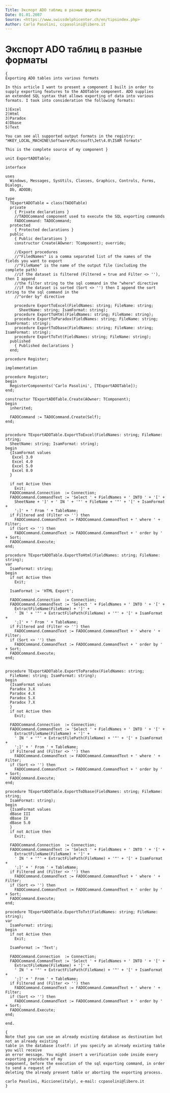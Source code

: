 ```yaml
---
Title: Экспорт ADO таблиц в разные форматы
Date: 01.01.2007
Source: <https://www.swissdelphicenter.ch/en/tipsindex.php>
Author: Carlo Pasolini, ccpasolini@libero.it 
---
```



Экспорт ADO таблиц в разные форматы
===================================

    { 
    Exporting ADO tables into various formats 
     
    In this article I want to present a component I built in order to 
    supply exporting features to the ADOTable component. ADO supplies 
    an extended SQL syntax that allows exporting of data into various  
    formats. I took into consideration the following formats: 
     
    1)Excel 
    2)Html 
    3)Paradox 
    4)Dbase 
    5)Text 
     
    You can see all supported output formats in the registry: 
    "HKEY_LOCAL_MACHINE\Software\Microsoft\Jet\4.0\ISAM formats" 
     
    This is the complete source of my component } 
     
    unit ExportADOTable; 
     
    interface 
     
    uses 
      Windows, Messages, SysUtils, Classes, Graphics, Controls, Forms, Dialogs, 
      Db, ADODB; 
     
    type 
      TExportADOTable = class(TADOTable) 
      private 
        { Private declarations } 
        //TADOCommand component used to execute the SQL exporting commands 
        FADOCommand: TADOCommand; 
      protected 
        { Protected declarations } 
      public 
        { Public declarations } 
        constructor Create(AOwner: TComponent); override; 
     
        //Export procedures 
        //"FiledNames" is a comma separated list of the names of the fields you want to export 
        //"FileName" is the name of the output file (including the complete path) 
        //if the dataset is filtered (Filtered = true and Filter <> ''), then I append  
        //the filter string to the sql command in the "where" directive 
        //if the dataset is sorted (Sort <> '') then I append the sort string to the sql command in the  
        //"order by" directive 
     
        procedure ExportToExcel(FieldNames: string; FileName: string; 
          SheetName: string; IsamFormat: string); 
        procedure ExportToHtml(FieldNames: string; FileName: string); 
        procedure ExportToParadox(FieldNames: string; FileName: string; IsamFormat: string); 
        procedure ExportToDbase(FieldNames: string; FileName: string; IsamFormat: string); 
        procedure ExportToTxt(FieldNames: string; FileName: string); 
      published 
        { Published declarations } 
      end; 
     
    procedure Register; 
     
    implementation 
     
    procedure Register; 
    begin 
      RegisterComponents('Carlo Pasolini', [TExportADOTable]); 
    end; 
     
    constructor TExportADOTable.Create(AOwner: TComponent); 
    begin 
      inherited; 
     
      FADOCommand := TADOCommand.Create(Self); 
    end; 
     
     
    procedure TExportADOTable.ExportToExcel(FieldNames: string; FileName: string; 
      SheetName: string; IsamFormat: string); 
    begin 
      {IsamFormat values 
       Excel 3.0 
       Excel 4.0 
       Excel 5.0 
       Excel 8.0 
      } 
     
      if not Active then 
        Exit; 
      FADOCommand.Connection  := Connection;   
      FADOCommand.CommandText := 'Select ' + FieldNames + ' INTO ' + '[' + 
        SheetName + ']' + ' IN ' + '"' + FileName + '"' + '[' + IsamFormat + 
        ';]' + ' From ' + TableName; 
      if Filtered and (Filter <> '') then 
        FADOCommand.CommandText := FADOCommand.CommandText + ' where ' + Filter; 
      if (Sort <> '') then 
        FADOCommand.CommandText := FADOCommand.CommandText + ' order by ' + Sort; 
      FADOCommand.Execute; 
    end; 
     
    procedure TExportADOTable.ExportToHtml(FieldNames: string; FileName: string); 
    var 
      IsamFormat: string; 
    begin 
      if not Active then 
        Exit; 
     
      IsamFormat := 'HTML Export'; 
     
      FADOCommand.Connection  := Connection; 
      FADOCommand.CommandText := 'Select ' + FieldNames + ' INTO ' + '[' + 
        ExtractFileName(FileName) + ']' +  
        ' IN ' + '"' + ExtractFilePath(FileName) + '"' + '[' + IsamFormat + 
        ';]' + ' From ' + TableName; 
      if Filtered and (Filter <> '') then 
        FADOCommand.CommandText := FADOCommand.CommandText + ' where ' + Filter; 
      if (Sort <> '') then 
        FADOCommand.CommandText := FADOCommand.CommandText + ' order by ' + Sort; 
      FADOCommand.Execute; 
    end; 
     
     
    procedure TExportADOTable.ExportToParadox(FieldNames: string; 
      FileName: string; IsamFormat: string); 
    begin 
      {IsamFormat values 
      Paradox 3.X 
      Paradox 4.X 
      Paradox 5.X 
      Paradox 7.X 
      } 
      if not Active then 
        Exit; 
     
      FADOCommand.Connection  := Connection; 
      FADOCommand.CommandText := 'Select ' + FieldNames + ' INTO ' + '[' + 
        ExtractFileName(FileName) + ']' +  
        ' IN ' + '"' + ExtractFilePath(FileName) + '"' + '[' + IsamFormat + 
        ';]' + ' From ' + TableName; 
      if Filtered and (Filter <> '') then 
        FADOCommand.CommandText := FADOCommand.CommandText + ' where ' + Filter; 
      if (Sort <> '') then 
        FADOCommand.CommandText := FADOCommand.CommandText + ' order by ' + Sort; 
      FADOCommand.Execute; 
    end; 
     
    procedure TExportADOTable.ExportToDbase(FieldNames: string; FileName: string; 
      IsamFormat: string); 
    begin 
      {IsamFormat values 
      dBase III 
      dBase IV 
      dBase 5.0 
      } 
      if not Active then 
        Exit; 
     
      FADOCommand.Connection  := Connection; 
      FADOCommand.CommandText := 'Select ' + FieldNames + ' INTO ' + '[' + 
        ExtractFileName(FileName) + ']' +  
        ' IN ' + '"' + ExtractFilePath(FileName) + '"' + '[' + IsamFormat + 
        ';]' + ' From ' + TableName; 
      if Filtered and (Filter <> '') then 
        FADOCommand.CommandText := FADOCommand.CommandText + ' where ' + Filter; 
      if (Sort <> '') then 
        FADOCommand.CommandText := FADOCommand.CommandText + ' order by ' + Sort; 
      FADOCommand.Execute; 
    end; 
     
    procedure TExportADOTable.ExportToTxt(FieldNames: string; FileName: string); 
    var 
      IsamFormat: string; 
    begin 
      if not Active then 
        Exit; 
     
      IsamFormat := 'Text'; 
     
      FADOCommand.Connection  := Connection; 
      FADOCommand.CommandText := 'Select ' + FieldNames + ' INTO ' + '[' + 
        ExtractFileName(FileName) + ']' +  
        ' IN ' + '"' + ExtractFilePath(FileName) + '"' + '[' + IsamFormat + 
        ';]' + ' From ' + TableName; 
      if Filtered and (Filter <> '') then 
        FADOCommand.CommandText := FADOCommand.CommandText + ' where ' + Filter; 
      if (Sort <> '') then 
        FADOCommand.CommandText := FADOCommand.CommandText + ' order by ' + Sort; 
      FADOCommand.Execute; 
    end; 
     
    end. 
     
    { 
    Note that you can use an already existing database as destination but not an already existing 
    table in the database itself: if you specify an already exixting table you will receive 
    an error message. You might insert a verification code inside every exporting procedure of my 
    component, before the execution of the sql exporting command, in order to send a request of   
    deleting the already present table or aborting the exporting process. 
     
    carlo Pasolini, Riccione(italy), e-mail: ccpasolini@libero.it 
    } 

